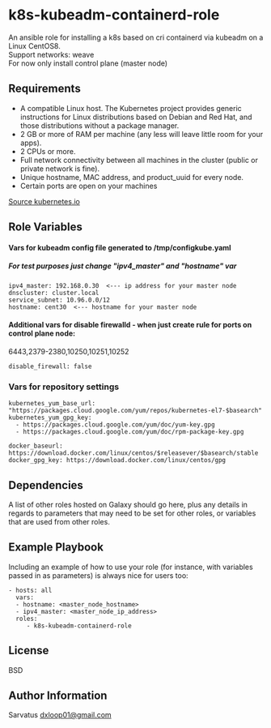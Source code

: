 k8s-kubeadm-containerd-role
=========

An ansible role for installing a k8s based on cri containerd via kubeadm on a Linux CentOS8.  
Support networks: weave  
For now only install control plane (master node)
    
    
Requirements
------------

- A compatible Linux host. The Kubernetes project provides generic instructions for Linux distributions based on Debian and Red Hat, and those distributions without a package manager.
- 2 GB or more of RAM per machine (any less will leave little room for your apps).
- 2 CPUs or more.
- Full network connectivity between all machines in the cluster (public or private network is fine).
- Unique hostname, MAC address, and product_uuid for every node.
- Certain ports are open on your machines

[Source kubernetes.io](https://kubernetes.io/docs/setup/production-environment/tools/kubeadm/install-kubeadm/)
  
  
Role Variables
--------------

#### Vars for kubeadm config file  generated to /tmp/configkube.yaml
##### For test purposes just change "ipv4_master" and "hostname" var
```
ipv4_master: 192.168.0.30  <--- ip address for your master node  
dnscluster: cluster.local  
service_subnet: 10.96.0.0/12  
hostname: cent30  <--- hostname for your master node  
```

#### Additional vars for disable firewalld - when <false> just create rule for ports on control plane node: 
6443,2379-2380,10250,10251,10252  
```
disable_firewall: false
```

### Vars for repository settings
```
kubernetes_yum_base_url: "https://packages.cloud.google.com/yum/repos/kubernetes-el7-$basearch"  
kubernetes_yum_gpg_key:
  - https://packages.cloud.google.com/yum/doc/yum-key.gpg  
  - https://packages.cloud.google.com/yum/doc/rpm-package-key.gpg

docker_baseurl: https://download.docker.com/linux/centos/$releasever/$basearch/stable  
docker_gpg_key: https://download.docker.com/linux/centos/gpg
```
  
  
Dependencies
------------

A list of other roles hosted on Galaxy should go here, plus any details in regards to parameters that may need to be set for other roles, or variables that are used from other roles.
  
  
Example Playbook
----------------

Including an example of how to use your role (for instance, with variables passed in as parameters) is always nice for users too:

    - hosts: all
      vars:
      - hostname: <master_node_hostname>
      - ipv4_master: <master_node_ip_address>
      roles:
         - k8s-kubeadm-containerd-role

License
-------

BSD

Author Information
------------------

Sarvatus <dxloop01@gmail.com>
